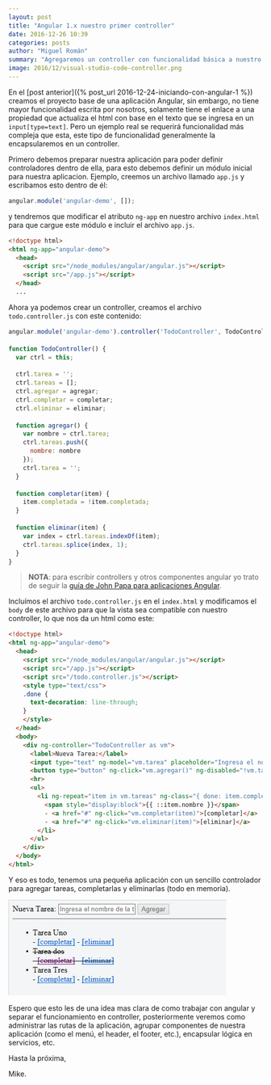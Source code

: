 ```yaml
---
layout: post
title: "Angular 1.x nuestro primer controller"
date: 2016-12-26 10:39
categories: posts
author: "Miguel Román"
summary: "Agregaremos un controller con funcionalidad básica a nuestro proyecto de Angular 1.x"
image: 2016/12/visual-studio-code-controller.png
---
```


En el [post anterior]({% post_url 2016-12-24-iniciando-con-angular-1 %}) creamos el proyecto base de una aplicación Angular, sin embargo, no tiene mayor funcionalidad escrita por nosotros, solamente tiene el enlace a una propiedad que actualiza el html con base en el texto que se ingresa en un `input[type=text]`. Pero un ejemplo real se requerirá funcionalidad más compleja que esta, este tipo de funcionalidad generalmente la encapsularemos en un controller.

Primero debemos preparar nuestra aplicación para poder definir controladores dentro de ella, para esto debemos definir un módulo inicial para nuestra aplicacion. Ejemplo, creemos un archivo llamado `app.js` y escribamos esto dentro de él:

```js
angular.module('angular-demo', []);
```

y tendremos que modificar el atributo `ng-app` en nuestro archivo `index.html` para que cargue este módulo e incluir el archivo `app.js`.

```html
<!doctype html>
<html ng-app="angular-demo">
  <head>
    <script src="/node_modules/angular/angular.js"></script>
    <script src="/app.js"></script>
  </head>
  ...
```

Ahora ya podemos crear un controller, creamos el archivo `todo.controller.js` con este contenido:

```js
angular.module('angular-demo').controller('TodoController', TodoController);

function TodoController() {
  var ctrl = this;

  ctrl.tarea = '';
  ctrl.tareas = [];
  ctrl.agregar = agregar;
  ctrl.completar = completar;
  ctrl.eliminar = eliminar;

  function agregar() {
    var nombre = ctrl.tarea;
    ctrl.tareas.push({
      nombre: nombre
    });
    ctrl.tarea = '';
  }

  function completar(item) {
    item.completada = !item.completada;
  }

  function eliminar(item) {
    var index = ctrl.tareas.indexOf(item);
    ctrl.tareas.splice(index, 1);
  }
}
```

> **NOTA**: para escribir controllers y otros componentes angular yo trato de seguir la [guía de John Papa para aplicaciones Angular](https://github.com/johnpapa/angular-styleguide/blob/master/a1/README.md).

Incluímos el archivo `todo.controller.js` en el `index.html` y modificamos el `body` de este archivo para que la vista sea compatible con nuestro controller, lo que nos da un html como este:

```html
<!doctype html>
<html ng-app="angular-demo">
  <head>
    <script src="/node_modules/angular/angular.js"></script>
    <script src="/app.js"></script>
    <script src="/todo.controller.js"></script>
    <style type="text/css">
    .done {
      text-decoration: line-through;
    }
    </style>
  </head>
  <body>
    <div ng-controller="TodoController as vm">
      <label>Nueva Tarea:</label>
      <input type="text" ng-model="vm.tarea" placeholder="Ingresa el nombre de la tarea">
      <button type="button" ng-click="vm.agregar()" ng-disabled="!vm.tarea">Agregar</button>
      <hr>
      <ul>
        <li ng-repeat="item in vm.tareas" ng-class="{ done: item.completada }">
          <span style="display:block">{{ ::item.nombre }}</span>
          - <a href="#" ng-click="vm.completar(item)">[completar]</a>
          - <a href="#" ng-click="vm.eliminar(item)">[eliminar]</a>
        </li>
      </ul>
    </div>
  </body>
</html>
```

Y eso es todo, tenemos una pequeña aplicación con un sencillo controlador para agregar tareas, completarlas y eliminarlas (todo en memoria).

![Ejemplo de la aplicación](/img/2016/12/ng-todo-app.png)

Espero que esto les de una idea mas clara de como trabajar con angular y separar el funcionamiento en controller, posteriormente veremos como administrar las rutas de la aplicación, agrupar componentes de nuestra aplicación (como el menú, el header, el footer, etc.), encapsular lógica en servicios, etc.

Hasta la próxima,

Mike.
